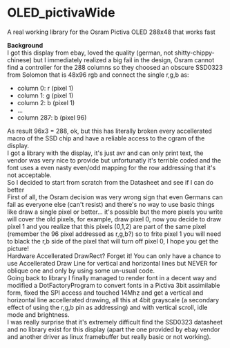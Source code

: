 # OLED_pictivaWide
A real working library for the Osram Pictiva OLED 288x48 that works fast<br>

<b>Background</b><br>
I got this display from ebay, loved the quality (german, not shitty-chippy-chinese) but I immediately realized a big fail in the design, Osram cannot find a controller for the 288 columns so they choosed an obscure SSD0323 from Solomon that is 48x96 rgb and connect the single r,g,b as:<br>
 - column 0: r (pixel 1)
 - column 1: g (pixel 1)
 - column 2: b (pixel 1)
 - ...
 - column 287: b (pixel 96)
 
As result 96x3 = 288, ok, but this has literally broken every accellerated macro of the SSD chip and have a reliable access to the cgram of the display.<br> I got a library with the display, it's just avr and can only print text, the vendor was very nice to provide but unfortunatly it's terrible coded and the font uses a even nasty even/odd mapping for the row addressing that it's not acceptable.<br>
So I decided to start from scratch from the Datasheet and see if I can do better<br>
First of all, the Osram decision was very wrong sign that even Germans can fail as everyone else (can't resist) and there's no way to use basic things like draw a single pixel or better... it's possible but the more pixels you write will cover the old pixels, for example, draw pixel 0, now you decide to draw pixel 1 and you realize that this pixels (0,1,2) are part of the same pixel (remember the 96 pixel addressed as r,g,b?) so to frite pixel 1 you will need to black the r,b side of the pixel that will turn off pixel 0, I hope you get the picture!<br>
Hardware Accellerated DrawRect? Forget it! You can only have a chance to use Accellerated Draw Line for vertical and horizontal lines but NEVER for oblique one and only by using some un-usual code.<br>
Going back to library I finally managed to render font in a decent way and modified a DotFactoryProgram to convert fonts in a Pictiva 3bit assimilable form, fixed the SPI access and touched 14Mhz and get a vertical and horizontal line accellerated drawing, all this at 4bit grayscale (a secondary effect of using the r,g,b pin as addressing) and with vertical scroll, idle mode and brightness.<br>
I was really surprise that it's extremely difficult find the SSD0323 datasheet and no library exist for this display (apart the one provided by ebay vendor and another driver as linux framebuffer but really basic or not working).
